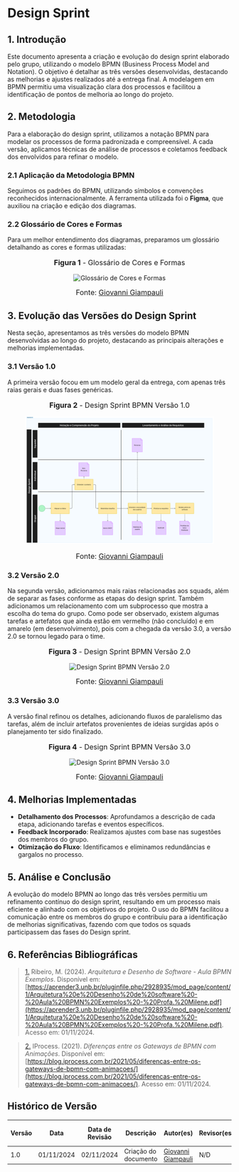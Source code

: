 # Design Sprint

## 1. Introdução

Este documento apresenta a criação e evolução do design sprint elaborado pelo grupo, utilizando o modelo BPMN (Business Process Model and Notation). O objetivo é detalhar as três versões desenvolvidas, destacando as melhorias e ajustes realizados até a entrega final. A modelagem em BPMN permitiu uma visualização clara dos processos e facilitou a identificação de pontos de melhoria ao longo do projeto.

## 2. Metodologia

Para a elaboração do design sprint, utilizamos a notação BPMN para modelar os processos de forma padronizada e compreensível. A cada versão, aplicamos técnicas de análise de processos e coletamos feedback dos envolvidos para refinar o modelo.

### 2.1 Aplicação da Metodologia BPMN

Seguimos os padrões do BPMN, utilizando símbolos e convenções reconhecidos internacionalmente. A ferramenta utilizada foi o **Figma**, que auxiliou na criação e edição dos diagramas.

### 2.2 Glossário de Cores e Formas

Para um melhor entendimento dos diagramas, preparamos um glossário detalhando as cores e formas utilizadas:

<center>
<figure markdown>
<font size="3"><p style="text-align: center"><b>Figura 1</b> - Glossário de Cores e Formas</p></font>

![Glossário de Cores e Formas](./assets/Glossário.jpg)

<font size="3"><p style="text-align: center">Fonte: [Giovanni Giampauli](https://github.com/giovanniacg)</p></font>

</figure>
</center>

## 3. Evolução das Versões do Design Sprint

Nesta seção, apresentamos as três versões do modelo BPMN desenvolvidas ao longo do projeto, destacando as principais alterações e melhorias implementadas.

### 3.1 Versão 1.0

A primeira versão focou em um modelo geral da entrega, com apenas três raias gerais e duas fases genéricas.

<center>
<figure markdown>
<font size="3"><p style="text-align: center"><b>Figura 2</b> - Design Sprint BPMN Versão 1.0</p></font>

![Design Sprint BPMN Versão 1.0](./assets/DesignSprint_v1.0.jpg)

<font size="3"><p style="text-align: center">Fonte: [Giovanni Giampauli](https://github.com/giovanniacg)</p></font>

</figure>
</center>

### 3.2 Versão 2.0

Na segunda versão, adicionamos mais raias relacionadas aos squads, além de separar as fases conforme as etapas do design sprint. Também adicionamos um relacionamento com um subprocesso que mostra a escolha do tema do grupo. Como pode ser observado, existem algumas tarefas e artefatos que ainda estão em vermelho (não concluído) e em amarelo (em desenvolvimento), pois com a chegada da versão 3.0, a versão 2.0 se tornou legado para o time.

<center>
<figure markdown>
<font size="3"><p style="text-align: center"><b>Figura 3</b> - Design Sprint BPMN Versão 2.0</p></font>

![Design Sprint BPMN Versão 2.0](./assets/DesignSprint_v2.0.jpg)

<font size="3"><p style="text-align: center">Fonte: [Giovanni Giampauli](https://github.com/giovanniacg)</p></font>

</figure>
</center>

### 3.3 Versão 3.0

A versão final refinou os detalhes, adicionando fluxos de paralelismo das tarefas, além de incluir artefatos provenientes de ideias surgidas após o planejamento ter sido finalizado.

<center>
<figure markdown>
<font size="3"><p style="text-align: center"><b>Figura 4</b> - Design Sprint BPMN Versão 3.0</p></font>

![Design Sprint BPMN Versão 3.0](./assets/DesignSprint_v3.0.jpg)

<font size="3"><p style="text-align: center">Fonte: [Giovanni Giampauli](https://github.com/giovanniacg)</p></font>

</figure>
</center>

## 4. Melhorias Implementadas

- **Detalhamento dos Processos**: Aprofundamos a descrição de cada etapa, adicionando tarefas e eventos específicos.
- **Feedback Incorporado**: Realizamos ajustes com base nas sugestões dos membros do grupo.
- **Otimização do Fluxo**: Identificamos e eliminamos redundâncias e gargalos no processo.

## 5. Análise e Conclusão

A evolução do modelo BPMN ao longo das três versões permitiu um refinamento contínuo do design sprint, resultando em um processo mais eficiente e alinhado com os objetivos do projeto. O uso do BPMN facilitou a comunicação entre os membros do grupo e contribuiu para a identificação de melhorias significativas, fazendo com que todos os squads participassem das fases do Design sprint.

## 6. Referências Bibliográficas

> <a id="REF1" href="#anchor_1">1.</a> Ribeiro, M. (2024). _Arquitetura e Desenho de Software - Aula BPMN Exemplos_. Disponível em: [https://aprender3.unb.br/pluginfile.php/2928935/mod_page/content/1/Arquitetura%20e%20Desenho%20de%20software%20-%20Aula%20BPMN%20Exemplos%20-%20Profa.%20Milene.pdf](https://aprender3.unb.br/pluginfile.php/2928935/mod_page/content/1/Arquitetura%20e%20Desenho%20de%20software%20-%20Aula%20BPMN%20Exemplos%20-%20Profa.%20Milene.pdf). Acesso em: 01/11/2024.

> <a id="REF2" href="#anchor_2">2.</a> IProcess. (2021). _Diferenças entre os Gateways de BPMN com Animações_. Disponível em: [https://blog.iprocess.com.br/2021/05/diferencas-entre-os-gateways-de-bpmn-com-animacoes/](https://blog.iprocess.com.br/2021/05/diferencas-entre-os-gateways-de-bpmn-com-animacoes/). Acesso em: 01/11/2024.

## Histórico de Versão

| Versão | Data       | Data de Revisão | Descrição             | Autor(es)                                           | Revisor(es) | Detalhes da revisão |
| ------ | ---------- | --------------- | --------------------- | --------------------------------------------------- | ----------- | -------------------- |
| 1.0    | 01/11/2024 | 02/11/2024      | Criação do documento  | [Giovanni Giampauli](https://github.com/giovanniacg) | N/D | N/D |
